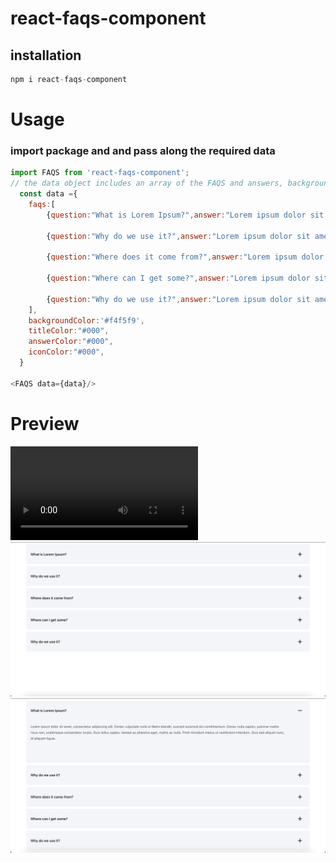 # react-faqs-component

## installation
```javascript
npm i react-faqs-component
```
# Usage

### import package and and pass along the required data
```javascript
import FAQS from 'react-faqs-component';
// the data object includes an array of the FAQS and answers, background color, title color, answer color and icon color
  const data ={
    faqs:[
        {question:"What is Lorem Ipsum?",answer:"Lorem ipsum dolor sit amet, consectetur adipiscing elit. Donec vulputate nulla ut libero blandit, suscipit euismod dui condimentum. Donec nulla sapien, pulvinar mattis risus non, scelerisque consectetur turpis."},

        {question:"Why do we use it?",answer:"Lorem ipsum dolor sit amet, consectetur adipiscing elit. Donec vulputate nulla ut libero blandit, suscipit euismod dui condimentum. Donec nulla sapien, pulvinar mattis risus non, scelerisque consectetur turpis."},

        {question:"Where does it come from?",answer:"Lorem ipsum dolor sit amet, consectetur adipiscing elit. Donec vulputate nulla ut libero blandit, suscipit euismod dui condimentum. Donec nulla sapien, pulvinar mattis risus non, scelerisque consectetur turpis."},
        
        {question:"Where can I get some?",answer:"Lorem ipsum dolor sit amet, consectetur adipiscing elit. Donec vulputate nulla ut libero blandit, suscipit euismod dui condimentum. Donec nulla sapien, pulvinar mattis risus non, scelerisque consectetur turpis."},

        {question:"Why do we use it?",answer:"Lorem ipsum dolor sit amet, consectetur adipiscing elit. Donec vulputate nulla ut libero blandit, suscipit euismod dui condimentum. Donec nulla sapien, pulvinar mattis risus non, scelerisque consectetur turpis."},
    ],
    backgroundColor:'#f4f5f9',
    titleColor:"#000",
    answerColor:"#000",
    iconColor:"#000",
  }

<FAQS data={data}/>
```

# Preview

![Demo](https://raw.githubusercontent.com/JoeyAlpha5/react-faqs-component/main/src/assets/react-faqs.mp4?raw=true "react-faqs-component")
![Alt text](https://raw.githubusercontent.com/JoeyAlpha5/react-faqs-component/main/src/assets/screenshot0.png?raw=true "react-faqs-component")
![Alt text](https://raw.githubusercontent.com/JoeyAlpha5/react-faqs-component/main/src/assets/screenshot1.png?raw=true "react-faqs-component")